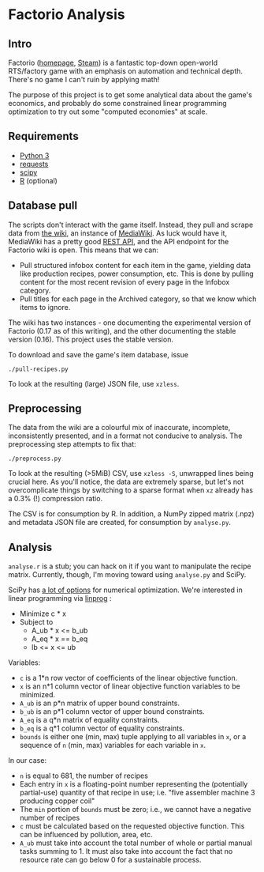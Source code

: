 # Factorio Analysis

## Intro

Factorio
([homepage](https://factorio.com),
[Steam](https://store.steampowered.com/app/427520))
is a fantastic top-down open-world RTS/factory game with an emphasis on 
automation and technical depth. There's no game I can't ruin by applying math! 

The purpose of this project is to get some analytical data about the game's
economics, and probably do some constrained linear programming optimization to
try out some "computed economies" at scale.

## Requirements

- [Python 3](https://python.org)
- [requests](https://python-requests.org)
- [scipy](https://scipy.org)
- [R](https://r-project.org) (optional)

## Database pull

The scripts don't interact with the game itself. Instead, they pull and scrape
data from 
[the wiki](https://wiki.factorio.com), 
an instance of
[MediaWiki](https://mediawiki.org). 
As luck would have it, MediaWiki has a pretty good
[REST API](https://www.mediawiki.org/wiki/API:Main_page),
and the API endpoint for the Factorio wiki is open. This means that we can:

- Pull structured infobox content for each item in the game, yielding data like
  production recipes, power consumption, etc. This is done by pulling content
  for the most recent revision of every page in the Infobox category.
- Pull titles for each page in the Archived category, so that we know which
  items to ignore.

The wiki has two instances - one documenting the experimental version of
Factorio (0.17 as of this writing), and the other documenting the stable version
(0.16). This project uses the stable version.

To download and save the game's item database, issue

    ./pull-recipes.py

To look at the resulting (large) JSON file, use `xzless`.
    
## Preprocessing

The data from the wiki are a colourful mix of inaccurate, incomplete,
inconsistently presented, and in a format not conducive to analysis. The
preprocessing step attempts to fix that:

    ./preprocess.py
    
To look at the resulting (>5MiB) CSV, use `xzless -S`, unwrapped lines being
crucial here. As you'll notice, the data are extremely sparse, but let's not
overcomplicate things by switching to a sparse format when `xz` already has a
0.3% (!) compression ratio.

The CSV is for consumption by R. In addition, a NumPy zipped matrix (.npz) and
metadata JSON file are created, for consumption by `analyse.py`.

## Analysis

`analyse.r` is a stub; you can hack on it if you want to manipulate the recipe
matrix. Currently, though, I'm moving toward using `analyse.py` and SciPy.

SciPy has
[a lot of options](https://docs.scipy.org/doc/scipy/reference/optimize.html)
for numerical optimization. We're interested in linear programming via
[linprog](https://docs.scipy.org/doc/scipy/reference/generated/scipy.optimize.linprog.html)
:

- Minimize c * x
- Subject to
    - A_ub * x <= b_ub
    - A_eq * x == b_eq
    - lb <= x <= ub

Variables:

- `c` is a 1*n row vector of coefficients of the linear objective function.
- `x` is an n*1 column vector of linear objective function variables to be 
  minimized. 
- `A_ub` is an p*n matrix of upper bound constraints.
- `b_ub` is an p*1 column vector of upper bound constraints.
- `A_eq` is a q*n matrix of equality constraints.
- `b_eq` is a q*1 column vector of equality constraints.
- `bounds` is either one (min, max) tuple applying to all variables in `x`, or a
  sequence of `n` (min, max) variables for each variable in `x`.

In our case:

- `n` is equal to 681, the number of recipes
- Each entry in `x` is a floating-point number representing the (potentially
  partial-use) quantity of that recipe in use; i.e. "five assembler machine 3
  producing copper coil"
- The `min` portion of `bounds` must be zero; i.e., we cannot have a negative
  number of recipes
- `c` must be calculated based on the requested objective function. This can be
  influenced by pollution, area, etc.
- `A_ub` must take into account the total number of whole or partial manual 
  tasks summing to 1. It must also take into account the fact that no resource
  rate can go below 0 for a sustainable process.